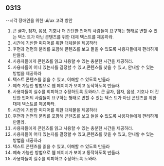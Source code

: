 ## 0313

--시각 장애인을 위한 ui/ux 고려 방안 

1. 큰 글자, 점자, 음성, 기호나 더 간단한 언어의 사람들이 요구하는 형태로 변할 수 있는 텍스
트가 아닌 콘텐츠를 위한 대체 텍스트를 제공하라.
2. 시간에 기반한 미디어를 위한 대체물을 제공하라
3.  후면과 전면의 분리를 포함해 콘텐츠를 보고 들을 수 있도록 사용자들에게 편리하게 만들라.
4.  사용자들에게 콘텐츠를 읽고 사용할 수 있는 충분한 시간을 제공하라.
5.  사용자들이 어디 있는지를 결정할 수 있고,콘텐츠를 찾을 수 있고, 안내할 수 있는 방법을
제공하라
6.  텍스트 콘텐츠를 읽을 수 있고, 이해할 수 있도록 만들라
7.  예측 가능한 방법으로 웹 페이지가 보이고 동작하도록 만들라.
8.  사용자들이 실수를 회피하고 수정하도록 도와라.1. 큰 글자, 점자, 음성, 기호나 더 간단한 언어의 사람들이 요구하는 형태로 변할 수 있는 텍스
트가 아닌 콘텐츠를 위한 대체 텍스트를 제공하라.
2. 시간에 기반한 미디어를 위한 대체물을 제공하라
3.  후면과 전면의 분리를 포함해 콘텐츠를 보고 들을 수 있도록 사용자들에게 편리하게 만들라.
4.  사용자들에게 콘텐츠를 읽고 사용할 수 있는 충분한 시간을 제공하라.
5.  사용자들이 어디 있는지를 결정할 수 있고,콘텐츠를 찾을 수 있고, 안내할 수 있는 방법을
제공하라
6.  텍스트 콘텐츠를 읽을 수 있고, 이해할 수 있도록 만들라
7.  예측 가능한 방법으로 웹 페이지가 보이고 동작하도록 만들라.
8.  사용자들이 실수를 회피하고 수정하도록 도와라.
